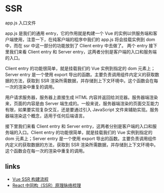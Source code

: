 # SSR

app.js 入口文件

app.js 是我们的通用 entry，它的作用就是构建一个 Vue 的实例以供服务端和客户端使用，注意一下，在纯客户端的程序中我们的 app.js 将会挂载实例到 dom 中，而在 ssr 中这一部分的功能放到了 Client entry 中去做了。
两个 entry 接下里我们来看 Client entry 和 Server entry，这两者分别是客户端的入口和服务端的入口。

Client entry 的功能很简单，就是挂载我们的 Vue 实例到指定的 dom 元素上；Server entry 是一个使用 export 导出的函数。主要负责调用组件内定义的获取数据的方法，获取到 SSR 渲染所需数据，并存储到上下文环境中。这个函数会在每一次的渲染中重复的调用。

用户请求服务器，服务器上直接生成 HTML 内容并返回给浏览器。服务器端渲染来，页面的内容是由 Server 端生成的。一般来说，服务器端渲染的页面交互能力有限，如果要实现复杂交互，还是要通过引入 JavaScript 文件来辅助实现。服务器端渲染这个概念，适用于任何后端语言。

接下里我们来看 Client entry 和 Server entry，这两者分别是客户端的入口和服务端的入口。Client entry 的功能很简单，就是挂载我们的 Vue 实例到指定的 dom 元素上；Server entry 是一个使用 export 导出的函数。主要负责调用组件内定义的获取数据的方法，获取到 SSR 渲染所需数据，并存储到上下文环境中。这个函数会在每一次的渲染中重复的调用。

## links

- [Vue SSR 构建流程](https://juejin.im/post/5b063962f265da0ddb63dac3)
- [React 中同构（SSR）原理脉络梳理](https://juejin.im/post/5bc7ea48e51d450e46289eab)
